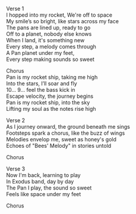Verse 1  
I hopped into my rocket, We're off to space  
My smile’s so bright, like stars across my face  
The pans are lined up, ready to go   
Off to a planet, nobody else knows   
When I land, it's something new  
Every step, a melody comes through   
A Pan planet under my feet,   
Every step making sounds so sweet  

Chorus  
Pan is my rocket ship, taking me high   
Into the stars, I’ll soar and fly  
10... 9... feel the bass kick in   
Escape velocity, the journey begins   
Pan is my rocket ship, into the sky   
Lifting my soul as the notes rise high  

Verse 2  
As I journey onward, the ground beneath me sings   
Footsteps spark a chorus, like the buzz of wings   
Melodies envelop me, sweet as honey's gold   
Echoes of "Bees' Melody" in stories untold   

Chorus

Verse 3  
Now I'm back, learning to play   
In Exodus band, day by day   
The Pan I play, the sound so sweet   
Feels like space under my feet   

Chorus
